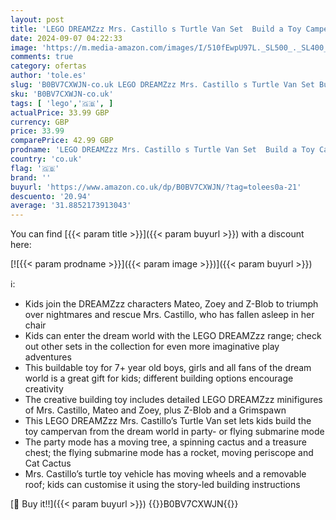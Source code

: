 ```yaml
---
layout: post
title: 'LEGO DREAMZzz Mrs. Castillo s Turtle Van Set  Build a Toy Camper Vehicle from the TV Show in 2 Ways  With Mateo  Zoey and Z-Blob Characters  Toys for Kids  Boys  Girls Aged 7+  Pre-Order Now  71456'
date: 2024-09-07 04:22:33
image: 'https://m.media-amazon.com/images/I/510fEwpU97L._SL500_._SL400_.jpg'
comments: true
category: ofertas
author: 'tole.es'
slug: 'B0BV7CXWJN-co.uk LEGO DREAMZzz Mrs. Castillo s Turtle Van Set Build a...'
sku: 'B0BV7CXWJN-co.uk'
tags: [ 'lego','🇬🇧', ]
actualPrice: 33.99 GBP
currency: GBP
price: 33.99
comparePrice: 42.99 GBP
prodname: 'LEGO DREAMZzz Mrs. Castillo s Turtle Van Set  Build a Toy Camper Vehicle from the TV Show in 2 Ways  With Mateo  Zoey and Z-Blob Characters  Toys for Kids  Boys  Girls Aged 7+  Pre-Order Now  71456'
country: 'co.uk'
flag: '🇬🇧'
brand: ''
buyurl: 'https://www.amazon.co.uk/dp/B0BV7CXWJN/?tag=tolees0a-21'
descuento: '20.94'
average: '31.8852173913043'
---
```


You can find [{{< param title >}}]({{< param buyurl >}}) with a discount here:

[![{{< param prodname >}}]({{< param image >}})]({{< param buyurl >}})

ℹ️:

- Kids join the DREAMZzz characters Mateo, Zoey and Z-Blob to triumph over nightmares and rescue Mrs. Castillo, who has fallen asleep in her chair
- Kids can enter the dream world with the LEGO DREAMZzz range; check out other sets in the collection for even more imaginative play adventures
- This buildable toy for 7+ year old boys, girls and all fans of the dream world is a great gift for kids; different building options encourage creativity
- The creative building toy includes detailed LEGO DREAMZzz minifigures of Mrs. Castillo, Mateo and Zoey, plus Z-Blob and a Grimspawn
- This LEGO DREAMZzz Mrs. Castillo’s Turtle Van set lets kids build the toy campervan from the dream world in party- or flying submarine mode
- The party mode has a moving tree, a spinning cactus and a treasure chest; the flying submarine mode has a rocket, moving periscope and Cat Cactus
- Mrs. Castillo’s turtle toy vehicle has moving wheels and a removable roof; kids can customise it using the story-led building instructions

[🛒 Buy it!!]({{< param buyurl >}})
{{<world>}}B0BV7CXWJN{{</world>}}
